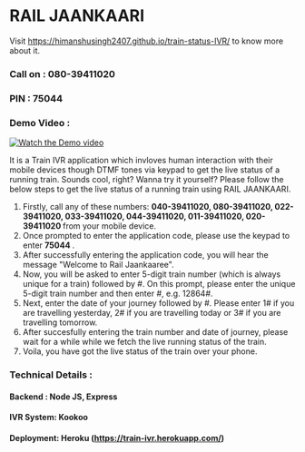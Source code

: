 # RAIL JAANKAARI

Visit https://himanshusingh2407.github.io/train-status-IVR/ to know more about it.
### Call on : <b>080-39411020</b>
### PIN : <b>75044</b>

### Demo Video :
[![Watch the Demo video](https://github.com/himanshusingh2407/train-status-IVR/blob/master/assets_files/img/Youtube.png)](https://www.youtube.com/watch?v=qwSjqyMDR7E)

It is a Train IVR application which invloves human interaction with their mobile devices though DTMF tones via keypad to get the live status of a running train.
Sounds cool, right? Wanna try it yourself? Please follow the below steps to get the live status of a running train using RAIL JAANKAARI.

1. Firstly, call any of these numbers: <b> 040-39411020, 080-39411020, 022-39411020, 033-39411020, 044-39411020, 011-39411020, 020-39411020 </b> from your mobile device.
2. Once prompted to enter the application code, please use the keypad to enter <b>75044 </b>.
3. After successfully entering the application code, you will hear the message "Welcome to Rail Jaankaaree".
4. Now, you will be asked to enter 5-digit train number (which is always unique for a train) followed by #. On this prompt, please enter the unique 5-digit train number and then enter #, e.g. 12864#.
5. Next, enter the date of your journey followed by #. Please enter 1# if you are travelling yesterday, 2# if you are travelling today or 3# if you are travelling tomorrow.
6. After succesfully entering the train number and date of journey, please wait for a while while we fetch the live running status of the train.
7. Voila, you have got the live status of the train over your phone.


### Technical Details :
#### Backend : Node JS, Express
#### IVR System: Kookoo
#### Deployment: Heroku (https://train-ivr.herokuapp.com/)
